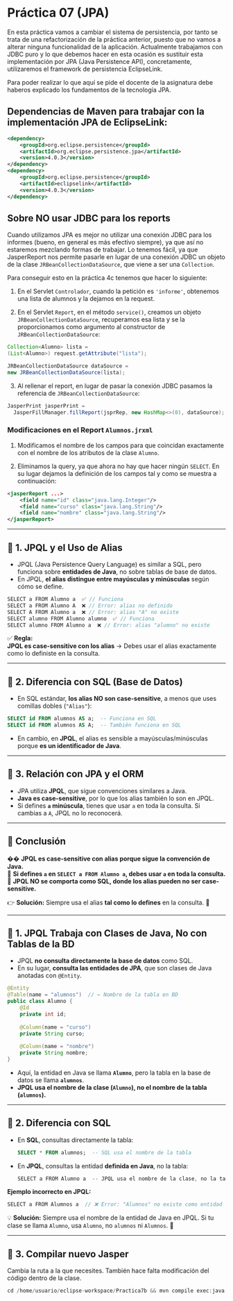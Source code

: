# Práctica 07 (JPA)

En esta práctica vamos a cambiar el sistema de persistencia, por tanto se trata de una refactorización de la práctica anterior, puesto que no vamos a alterar ninguna funcionalidad de la aplicación. Actualmente trabajamos con JDBC puro y lo que debemos hacer en esta ocasión es sustituir esta implementación por JPA (Java Persistence API), concretamente, utilizaremos el framework de persistencia EclipseLink.

Para poder realizar lo que aquí se pide el docente de la asignatura debe haberos explicado los fundamentos de la tecnología JPA.

## Dependencias de Maven para trabajar con la implementación JPA de EclipseLink:

```xml
<dependency>
	<groupId>org.eclipse.persistence</groupId>
	<artifactId>org.eclipse.persistence.jpa</artifactId>
	<version>4.0.3</version>
</dependency>
<dependency>
	<groupId>org.eclipse.persistence</groupId>
	<artifactId>eclipselink</artifactId>
	<version>4.0.3</version>
</dependency>
```

## Sobre NO usar JDBC para los reports

Cuando utilizamos JPA es mejor no utilizar una conexión JDBC para los informes (bueno, en general es más efectivo siempre), ya que así no estaremos mezclando formas de trabajar. Lo tenemos fácil, ya que JasperReport nos permite pasarle en lugar de una conexión JDBC un objeto de la clase `JRBeanCollectionDataSource`, que viene a ser una `Collection`.

Para conseguir esto en la práctica 4c tenemos que hacer lo siguiente:

1) En el Servlet `Controlador`, cuando la petición es `'informe'`, obtenemos una lista de alumnos y la dejamos en la request.

2) En el Servlet `Report`, en el método `service()`, creamos un objeto `JRBeanCollectionDataSource`, recuperamos esa lista y se la proporcionamos como argumento al constructor de `JRBeanCollectionDataSource`:

```java
Collection<Alumno> lista =
(List<Alumno>) request.getAttribute("lista");

JRBeanCollectionDataSource dataSource =
new JRBeanCollectionDataSource(lista);
```

3) Al rellenar el report, en lugar de pasar la conexión JDBC pasamos la referencia de `JRBeanCollectionDataSource`:

```java
JasperPrint jasperPrint =
  JasperFillManager.fillReport(jsprRep, new HashMap<>(0), dataSource);
```

### Modificaciones en el Report `Alumnos.jrxml`

1) Modificamos el nombre de los campos para que coincidan exactamente con el nombre de los atributos de la clase `Alumno`.

2) Eliminamos la query, ya que ahora no hay que hacer ningún `SELECT`. En su lugar dejamos la definición de los campos tal y como se muestra a continuación:

```xml
<jasperReport ...>
    <field name="id" class="java.lang.Integer"/>        
    <field name="curso" class="java.lang.String"/>        
    <field name="nombre" class="java.lang.String"/>
</jasperReport>
```

---

## 📌 1. JPQL y el Uso de Alias
- JPQL (Java Persistence Query Language) es similar a SQL, pero funciona sobre **entidades de Java**, no sobre tablas de base de datos.
- En JPQL, **el alias distingue entre mayúsculas y minúsculas** según cómo se define.
  
```java
SELECT a FROM Alumno a  ✅ // Funciona
SELECT a FROM Alumno A  ❌ // Error: alias no definido
SELECT A FROM Alumno a  ❌ // Error: alias "A" no existe
SELECT alumno FROM Alumno alumno  ✅ // Funciona
SELECT alumno FROM Alumno a  ❌ // Error: alias "alumno" no existe
```

✅ **Regla:**  
**JPQL es case-sensitive con los alias** → Debes usar el alias exactamente como lo definiste en la consulta.

---

## 📌 2. Diferencia con SQL (Base de Datos)
- En SQL estándar, **los alias NO son case-sensitive**, a menos que uses comillas dobles (`"Alias"`):
  
```sql
SELECT id FROM alumnos AS a;  -- Funciona en SQL
SELECT id FROM alumnos AS A;  -- También funciona en SQL
```
- En cambio, en **JPQL**, el alias es sensible a mayúsculas/minúsculas porque **es un identificador de Java**.

---

## 📌 3. Relación con JPA y el ORM
- JPA utiliza **JPQL**, que sigue convenciones similares a Java.
- **Java es case-sensitive**, por lo que los alias también lo son en JPQL.
- Si defines **`a` minúscula**, tienes que usar `a` en toda la consulta. Si cambias a `A`, JPQL no lo reconocerá.

---

## 🔎 Conclusión
�� **JPQL es case-sensitive con alias porque sigue la convención de Java.**  
🔹 **Si defines `a` en `SELECT a FROM Alumno a`, debes usar `a` en toda la consulta.**  
🔹 **JPQL NO se comporta como SQL, donde los alias pueden no ser case-sensitive.**  

👉 **Solución:** Siempre usa el alias **tal como lo defines** en la consulta. 🚀

---

## 📌 1. JPQL Trabaja con Clases de Java, No con Tablas de la BD
- JPQL **no consulta directamente la base de datos** como SQL.
- En su lugar, **consulta las entidades de JPA**, que son clases de Java anotadas con `@Entity`.

```java
@Entity
@Table(name = "alumnos")  // ← Nombre de la tabla en BD
public class Alumno {
    @Id
    private int id;
    
    @Column(name = "curso")
    private String curso;
    
    @Column(name = "nombre")
    private String nombre;
}
```

- Aquí, la entidad en Java se llama **`Alumno`**, pero la tabla en la base de datos se llama **`alumnos`**.
- **JPQL usa el nombre de la clase (`Alumno`), no el nombre de la tabla (`alumnos`).**

---

## 📌 2. Diferencia con SQL
- En **SQL**, consultas directamente la tabla:
  ```sql
  SELECT * FROM alumnos;  -- SQL usa el nombre de la tabla
  ```
- En **JPQL**, consultas la entidad **definida en Java**, no la tabla:
  ```java
  SELECT a FROM Alumno a  -- JPQL usa el nombre de la clase, no la tabla
  ```

**Ejemplo incorrecto en JPQL:**
```java
SELECT a FROM Alumnos a  // ❌ Error: "Alumnos" no existe como entidad
```

💡 **Solución:** Siempre usa el nombre de la entidad de Java en JPQL. Si tu clase se llama `Alumno`, usa `Alumno`, no `alumnos` ni `Alumnos`. 🚀

---
## 📌 3. Compilar nuevo Jasper
Cambia la ruta a la que necesites. También hace falta modificación del código dentro de la clase.
```java
cd /home/usuario/eclipse-workspace/Practica7b && mvn compile exec:java -Dexec.mainClass="net.elpuig.Practica7b.m7.util.JasperCompiler"
```


